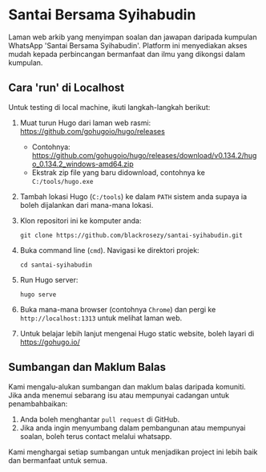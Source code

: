 # Santai Bersama Syihabudin

Laman web arkib yang menyimpan soalan dan jawapan daripada kumpulan WhatsApp 'Santai Bersama Syihabudin'. Platform ini menyediakan akses mudah kepada perbincangan bermanfaat dan ilmu yang dikongsi dalam kumpulan.

## Cara 'run' di Localhost

Untuk testing di local machine, ikuti langkah-langkah berikut:

1. Muat turun Hugo dari laman web rasmi: https://github.com/gohugoio/hugo/releases
    - Contohnya: https://github.com/gohugoio/hugo/releases/download/v0.134.2/hugo_0.134.2_windows-amd64.zip
    - Ekstrak zip file yang baru didownload, contohnya ke `C:/tools/hugo.exe`

2. Tambah lokasi Hugo (`C:/tools`) ke dalam `PATH` sistem anda supaya ia boleh dijalankan dari mana-mana lokasi.

3. Klon repositori ini ke komputer anda:
   ```
   git clone https://github.com/blackrosezy/santai-syihabudin.git
   ```

4. Buka command line (`cmd`). Navigasi ke direktori projek:
   ```
   cd santai-syihabudin
   ```

5. Run Hugo server:
   ```
   hugo serve
   ```

6. Buka mana-mana browser (contohnya `Chrome`) dan pergi ke `http://localhost:1313` untuk melihat laman web.

7. Untuk belajar lebih lanjut mengenai Hugo static website, boleh layari di https://gohugo.io/

## Sumbangan dan Maklum Balas

Kami mengalu-alukan sumbangan dan maklum balas daripada komuniti. Jika anda menemui sebarang isu atau mempunyai cadangan untuk penambahbaikan:

1. Anda boleh menghantar `pull request` di GitHub.
2. Jika anda ingin menyumbang dalam pembangunan atau mempunyai soalan, boleh terus contact melalui whatsapp.

Kami menghargai setiap sumbangan untuk menjadikan project ini lebih baik dan bermanfaat untuk semua.